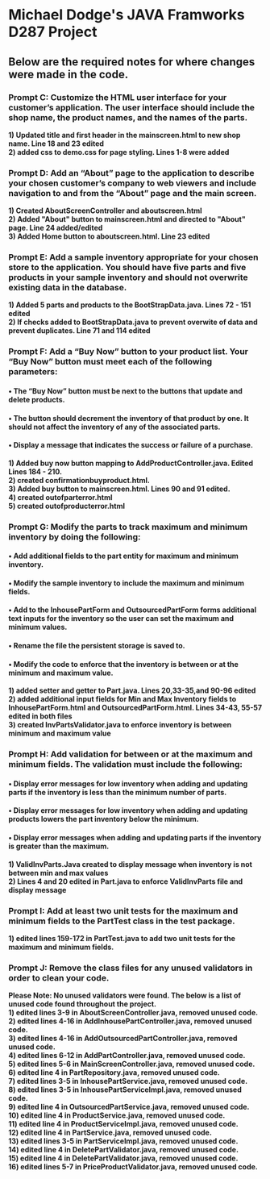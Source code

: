 # Michael Dodge's JAVA Framworks D287 Project

## Below are the required notes for where changes were made in the code.


###  Prompt C: Customize the HTML user interface for your customer’s application. The user interface should include the shop name, the product names, and the names of the parts.
<strong>1) Updated title and first header in the mainscreen.html to new shop name. Line 18 and 23 edited</strong><br>
<strong>2) added css to demo.css for page styling. Lines 1-8 were added</strong>

### Prompt D: Add an “About” page to the application to describe your chosen customer’s company to web viewers and include navigation to and from the “About” page and the main screen.

<strong>1) Created AboutScreenController and aboutscreen.html</strong><br>
<strong>2) Added "About" button to mainscreen.html and directed to "About" page. Line 24 added/edited</strong><br>
<strong>3) Added Home button to aboutscreen.html. Line 23 edited</strong>

### Prompt E: Add a sample inventory appropriate for your chosen store to the application. You should have five parts and five products in your sample inventory and should not overwrite existing data in the database.

<strong>1) Added 5 parts and products to the BootStrapData.java. Lines 72 - 151 edited</strong><br>
<strong>2) If checks added to BootStrapData.java to prevent overwite of data and prevent duplicates. Line 71 and 114 edited</strong>

### Prompt F: Add a “Buy Now” button to your product list. Your “Buy Now” button must meet each of the following parameters:
#### •  The “Buy Now” button must be next to the buttons that update and delete products.
#### •  The button should decrement the inventory of that product by one. It should not affect the inventory of any of the associated parts.
#### •  Display a message that indicates the success or failure of a purchase.

<strong>1) Added buy now button mapping to AddProductController.java. Edited Lines 184 - 210.</strong><br>
<strong>2) created confirmationbuyproduct.html.</strong><br>
<strong>3) Added buy button to mainscreen.html. Lines 90 and 91 edited.</strong></br>
<strong>4) created outofparterror.html </strong></br>
<strong>5) created outofproducterror.html</strong></br>

### Prompt G: Modify the parts to track maximum and minimum inventory by doing the following:
#### •  Add additional fields to the part entity for maximum and minimum inventory.
#### •  Modify the sample inventory to include the maximum and minimum fields.
#### •  Add to the InhousePartForm and OutsourcedPartForm forms additional text inputs for the inventory so the user can set the maximum and minimum values.
#### •  Rename the file the persistent storage is saved to.
#### •  Modify the code to enforce that the inventory is between or at the minimum and maximum value.

<strong>1) added setter and getter to Part.java. Lines 20,33-35,and 90-96 edited </strong><br>
<strong>2) added additional input fields for Min and Max Inventory fields to InhousePartForm.html and OutsourcedPartForm.html. Lines 34-43, 55-57 edited in both files</strong><br>
<strong>3) created InvPartsValidator.java to enforce inventory is between minimum and maximum value</strong>

### Prompt H: Add validation for between or at the maximum and minimum fields. The validation must include the following:
#### •  Display error messages for low inventory when adding and updating parts if the inventory is less than the minimum number of parts.
#### •  Display error messages for low inventory when adding and updating products lowers the part inventory below the minimum.
#### •  Display error messages when adding and updating parts if the inventory is greater than the maximum.

<strong>1) ValidInvParts.Java created to display message when inventory is not between min and max values </strong><br>
<strong>2) Lines 4 and 20 edited in Part.java to enforce ValidInvParts file and display message</stong>

### Prompt I:  Add at least two unit tests for the maximum and minimum fields to the PartTest class in the test package.

<strong>1) edited lines 159-172 in PartTest.java to add two unit tests for the maximum and minimum fields.</strong>

### Prompt J: Remove the class files for any unused validators in order to clean your code.
<strong>Please Note: No unused validators were found. The below is a list of unused code found throughout the project.</strong><br>
<strong>1) edited lines 3-9 in AboutScreenController.java, removed unused code.</strong><br>
<strong>2) edited lines 4-16 in AddInhousePartController.java, removed unused code.</strong><br>
<strong>3) edited lines 4-16 in AddOutsourcedPartController.java, removed unused code.</strong><br>
<strong>4) edited lines 6-12 in AddPartController.java, removed unused code.</strong><br>
<strong>5) edited lines 5-6 in MainScreenController.java, removed unused code.</strong><br>
<strong>6) edited line 4 in PartRepository.java, removed unused code.</strong><br>
<strong>7) edited lines 3-5 in InhousePartService.java, removed unused code.</strong><br>
<strong>8) edited lines 3-5 in InhousePartServiceImpl.java, removed unused code.</strong><br>
<strong>9) edited line 4 in OutsourcedPartService.java, removed unused code.</strong><br>
<strong>10) edited line 4 in ProductService.java, removed unused code.</strong><br>
<strong>11) edited line 4 in ProductServiceImpl.java, removed unused code.</strong><br>
<strong>12) edited line 4 in PartService.java, removed unused code.</strong><br>
<strong>13) edited lines 3-5 in PartServiceImpl.java, removed unused code.</strong><br>
<strong>14) edited line 4 in DeletePartValidator.java, removed unused code.</strong><br>
<strong>15) edited line 4 in DeletePartValidator.java, removed unused code.</strong><br>
<strong>16) edited lines 5-7 in PriceProductValidator.java, removed unused code.</strong><br>
